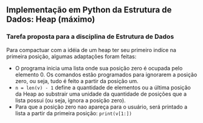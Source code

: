 ## Implementação em Python da Estrutura de Dados: Heap (máximo)
### Tarefa proposta para a disciplina de Estrutura de Dados

Para compactuar com a idéia de um heap ter seu primeiro indíce na primeira posição, algumas adaptações foram feitas:
- O programa inicia uma lista onde sua posição zero é ocupada pelo elemento 0. Os comandos estão programados para ignorarem a posição zero, ou seja, tudo é feito a partir da posição um.
- `n = len(v) - 1` define a quantidade de elementos ou a última posição da Heap ao substrair uma unidade da quantidade de posições que a lista possui (ou seja, ignora a posição zero).
- Para que a posição zero nao apareça para o usuário, será printado a lista a partir da primeira posição: `print(v[1:])`
